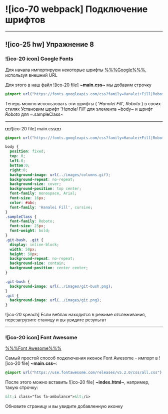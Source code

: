 # ![ico-70 webpack] Подключение шрифтов

________________________________

## ![ico-25 hw] Упражнение 8

### ![ico-20 icon] Google Fonts

Для начала импортируем некоторые шрифты [%%%Google%%%](fonts.google.com), используя внешний URL

Для этого в наш файл ![ico-20 file] **~main.css~** мы добавим строчку

~~~css
@import url("https://fonts.googleapis.com/css?family=Hanalei+Fill|Roboto");
~~~

Теперь можно использовать эти шрифты ( '_Hanalei Fill_', _Roboto_ ) в своих стилях
Установим шрифт  '_Hanalei Fill_'   для элемента  ~body~
и шрифт  _Roboto_  для  ~.sampleClass~

______________________________________________________

◘◘![ico-20 file] main.css◘◘

~~~css
@import url("https://fonts.googleapis.com/css?family=Hanalei+Fill|Roboto:100,300,400");

body {
  position: fixed;
  top: 0;
  left:0;
  bottom:0;
  right:0;
  background-image: url(../images/columns.gif);
  background-repeat: no-repeat;
  background-size: cover;
  background-position: top center;
  font-family: monospace, Arial;
  font-size: 16px;
  color: #abc;
  font-family: 'Hanalei Fill', cursive;
}
.sampleClass {
  font-family: Roboto;
  font-size: 25px;
  font-weight: bold;
}
.git-bush, .git {
  display: inline-block;
  width: 50px;
  height: 50px;
  background-repeat: no-repeat;
  background-size: contain;
  background-position: center center;
}

.git-bush {
  background-image: url(../images/git-bush.png);
}
.git {
  background-image: url(../images/git.png);
}
~~~

![ico-20 speach] Если вебпак находится в режиме отслеживания, перезагрузите станицу и вы увидите результат

________________________________________________

### ![ico-20 icon] Font Awesome

[%%%Font Awesome%%%](fontawesome.com)

Самый простой способ подключения иконок Font Awesome - импорт в ![ico-20 file] **~main.css~**:

~~~css
@import url("https://use.fontawesome.com/releases/v5.2.0/css/all.css");
~~~

После этого можно вставить ![ico-20 file] **~index.html~**, например, такую строчку:

~~~html
&lt;i class="fas fa-ambulance">&lt;/i>
~~~

Обновите страницу и вы увидите добавленную иконку
